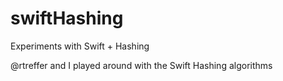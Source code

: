 # swiftHashing
Experiments with Swift + Hashing

@rtreffer and I played around with the Swift Hashing algorithms
